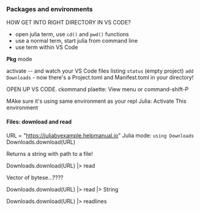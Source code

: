 
### Packages and environments

HOW GET INTO RIGHT DIRECTORY IN VS CODE?

- open julia term, use `cd()` and `pwd()` functions
- use a normal term, start julia from command line
- use term within VS Code


**Pkg** mode

activate -- and watch your VS Code files listing
`status` (empty project)
`add Downloads` - now there's a Project.toml and Manifest.toml in your directory!


OPEN UP VS CODE. ckommand plaette: View menu or command-shift-P

MAke sure it's using same environment as your repl
Julia: Activate This environment



#### Files: download and read

URL = "https://juliabyexample.helpmanual.io"
Julia mode: `using Downloads`
Downloads.download(URL)

Returns a string with path to a file!

Downloads.download(URL) |> read

Vector of bytese...????

Downloads.download(URL) |> read |> String

Downloads.download(URL) |> readlines
